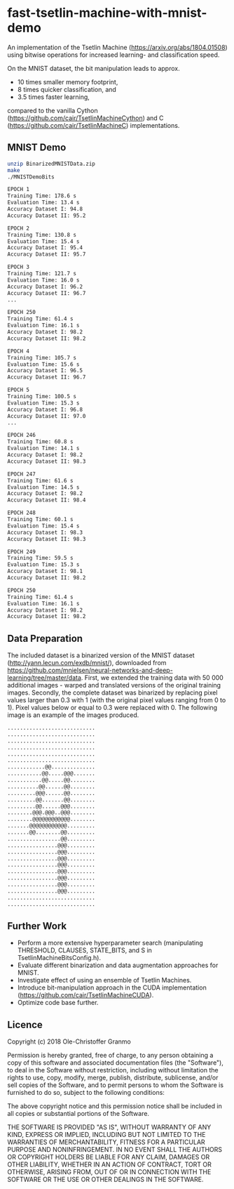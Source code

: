 # fast-tsetlin-machine-with-mnist-demo
An implementation of the Tsetlin Machine (https://arxiv.org/abs/1804.01508) using bitwise operations for increased learning- and classification speed.

On the MNIST dataset, the bit manipulation leads to approx.
* 10 times smaller memory footprint,
* 8 times quicker classification, and
* 3.5 times faster learning,

compared to the vanilla Cython (https://github.com/cair/TsetlinMachineCython) and C (https://github.com/cair/TsetlinMachineC) implementations. 

## MNIST Demo
```bash
unzip BinarizedMNISTData.zip
make
./MNISTDemoBits 

EPOCH 1
Training Time: 178.6 s
Evaluation Time: 13.4 s
Accuracy Dataset I: 94.8
Accuracy Dataset II: 95.2

EPOCH 2
Training Time: 130.8 s
Evaluation Time: 15.4 s
Accuracy Dataset I: 95.4
Accuracy Dataset II: 95.7

EPOCH 3
Training Time: 121.7 s
Evaluation Time: 16.0 s
Accuracy Dataset I: 96.2
Accuracy Dataset II: 96.7
...

EPOCH 250
Training Time: 61.4 s
Evaluation Time: 16.1 s
Accuracy Dataset I: 98.2
Accuracy Dataset II: 98.2

EPOCH 4
Training Time: 105.7 s
Evaluation Time: 15.6 s
Accuracy Dataset I: 96.5
Accuracy Dataset II: 96.7

EPOCH 5
Training Time: 100.5 s
Evaluation Time: 15.3 s
Accuracy Dataset I: 96.8
Accuracy Dataset II: 97.0
...

EPOCH 246
Training Time: 60.8 s
Evaluation Time: 14.1 s
Accuracy Dataset I: 98.2
Accuracy Dataset II: 98.3

EPOCH 247
Training Time: 61.6 s
Evaluation Time: 14.5 s
Accuracy Dataset I: 98.2
Accuracy Dataset II: 98.4

EPOCH 248
Training Time: 60.1 s
Evaluation Time: 15.4 s
Accuracy Dataset I: 98.3
Accuracy Dataset II: 98.3

EPOCH 249
Training Time: 59.5 s
Evaluation Time: 15.3 s
Accuracy Dataset I: 98.1
Accuracy Dataset II: 98.2

EPOCH 250
Training Time: 61.4 s
Evaluation Time: 16.1 s
Accuracy Dataset I: 98.2
Accuracy Dataset II: 98.2
```
## Data Preparation

The included dataset is a binarized version of the MNIST dataset (http://yann.lecun.com/exdb/mnist/), downloaded from https://github.com/mnielsen/neural-networks-and-deep-learning/tree/master/data. First, we extended the training data with 50 000 additional images - warped and translated versions of the original training images. Secondly, the complete dataset was binarized by replacing pixel values larger than 0.3 with 1 (with the original pixel values ranging from 0 to 1). Pixel values below or equal to 0.3 were replaced with 0. The following image is an example of the images produced.

```bash
............................
............................
............................
............................
............................
............................
............@@..............
...........@@.....@@@.......
...........@@.....@@........
..........@@......@@........
.........@@@......@@........
.........@@.......@@........
.........@@......@@@........
........@@@.@@@..@@@........
........@@@@@@@@@@@@........
.......@@@@@@@@@@@@.........
.......@@........@@.........
.................@@.........
................@@@.........
................@@@.........
................@@@.........
................@@@.........
................@@@.........
................@@@.........
................@@@.........
................@@@.........
............................
............................
```

## Further Work

* Perform a more extensive hyperparameter search (manipulating THRESHOLD, CLAUSES, STATE_BITS, and S in TsetlinMachineBitsConfig.h).
* Evaluate different binarization and data augmentation approaches for MNIST.
* Investigate effect of using an ensemble of Tsetlin Machines.
* Introduce bit-manipulation approach in the CUDA implementation (https://github.com/cair/TsetlinMachineCUDA).
* Optimize code base further.

## Licence

Copyright (c) 2018 Ole-Christoffer Granmo

Permission is hereby granted, free of charge, to any person obtaining a copy
of this software and associated documentation files (the "Software"), to deal
in the Software without restriction, including without limitation the rights
to use, copy, modify, merge, publish, distribute, sublicense, and/or sell
copies of the Software, and to permit persons to whom the Software is
furnished to do so, subject to the following conditions:

The above copyright notice and this permission notice shall be included in all
copies or substantial portions of the Software.

THE SOFTWARE IS PROVIDED "AS IS", WITHOUT WARRANTY OF ANY KIND, EXPRESS OR
IMPLIED, INCLUDING BUT NOT LIMITED TO THE WARRANTIES OF MERCHANTABILITY,
FITNESS FOR A PARTICULAR PURPOSE AND NONINFRINGEMENT. IN NO EVENT SHALL THE
AUTHORS OR COPYRIGHT HOLDERS BE LIABLE FOR ANY CLAIM, DAMAGES OR OTHER
LIABILITY, WHETHER IN AN ACTION OF CONTRACT, TORT OR OTHERWISE, ARISING FROM,
OUT OF OR IN CONNECTION WITH THE SOFTWARE OR THE USE OR OTHER DEALINGS IN THE
SOFTWARE.

